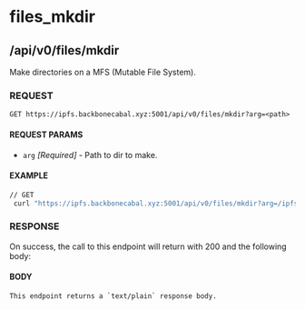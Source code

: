 # files_mkdir

## /api/v0/files/mkdir

Make directories on a MFS (Mutable File System).

### REQUEST

`GET https://ipfs.backbonecabal.xyz:5001/api/v0/files/mkdir?arg=<path>`

#### REQUEST PARAMS
- `arg` _[Required]_ - Path to dir to make.
 
#### EXAMPLE

```bash
// GET
 curl "https://ipfs.backbonecabal.xyz:5001/api/v0/files/mkdir?arg=/ipfs-examples-dir"
```

### RESPONSE

On success, the call to this endpoint will return with 200 and the following body:

#### BODY
```
This endpoint returns a `text/plain` response body.
```